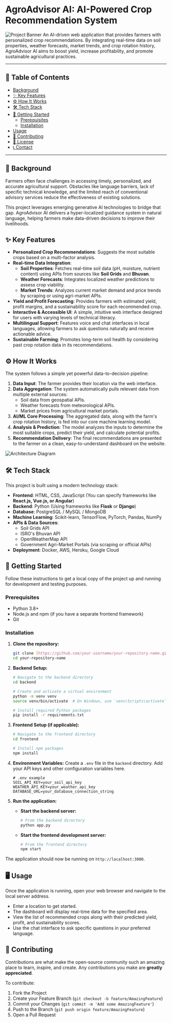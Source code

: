 # AgroAdvisor AI: AI-Powered Crop Recommendation System

![Project Banner](https://via.placeholder.com/1200x300.png?text=AgroAdvisor+AI)
An AI-driven web application that provides farmers with personalized crop recommendations. By integrating real-time data on soil properties, weather forecasts, market trends, and crop rotation history, AgroAdvisor AI aims to boost yield, increase profitability, and promote sustainable agricultural practices.

---

## 📜 Table of Contents

- [Background](#-background)
- [✨ Key Features](#-key-features)
- [⚙️ How It Works](#️-how-it-works)
- [🛠️ Tech Stack](#️-tech-stack)
- [🚀 Getting Started](#-getting-started)
  - [Prerequisites](#prerequisites)
  - [Installation](#installation)
- [Usage](#-usage)
- [🤝 Contributing](#-contributing)
- [📄 License](#-license)
- [📞 Contact](#-contact)

---

## 📖 Background

Farmers often face challenges in accessing timely, personalized, and accurate agricultural support. Obstacles like language barriers, lack of specific technical knowledge, and the limited reach of conventional advisory services reduce the effectiveness of existing solutions.

This project leverages emerging generative AI technologies to bridge that gap. AgroAdvisor AI delivers a hyper-localized guidance system in natural language, helping farmers make data-driven decisions to improve their livelihoods.

## ✨ Key Features

- **Personalized Crop Recommendations**: Suggests the most suitable crops based on a multi-factor analysis.
- **Real-time Data Integration**:
    - **Soil Properties**: Fetches real-time soil data (pH, moisture, nutrient content) using APIs from sources like **Soil Grids** and **Bhuvan**.
    - **Weather Forecasts**: Integrates localized weather predictions to assess crop viability.
    - **Market Trends**: Analyzes current market demand and price trends by scraping or using agri-market APIs.
- **Yield and Profit Forecasting**: Provides farmers with estimated yield, profit margins, and a sustainability score for each recommended crop.
- **Interactive & Accessible UI**: A simple, intuitive web interface designed for users with varying levels of technical literacy.
- **Multilingual Support**: Features voice and chat interfaces in local languages, allowing farmers to ask questions naturally and receive actionable advice.
- **Sustainable Farming**: Promotes long-term soil health by considering past crop rotation data in its recommendations.

## ⚙️ How It Works

The system follows a simple yet powerful data-to-decision pipeline:

1.  **Data Input**: The farmer provides their location via the web interface.
2.  **Data Aggregation**: The system automatically pulls relevant data from multiple external sources:
    - Soil data from geospatial APIs.
    - Weather forecasts from meteorological APIs.
    - Market prices from agricultural market portals.
3.  **AI/ML Core Processing**: The aggregated data, along with the farm's crop rotation history, is fed into our core machine learning model.
4.  **Analysis & Prediction**: The model analyzes the inputs to determine the most suitable crops, predict their yield, and calculate potential profits.
5.  **Recommendation Delivery**: The final recommendations are presented to the farmer on a clean, easy-to-understand dashboard on the website.

![Architecture Diagram](https://via.placeholder.com/800x450.png?text=System+Architecture+Diagram)
## 🛠️ Tech Stack

This project is built using a modern technology stack:

-   **Frontend**: HTML, CSS, JavaScript (You can specify frameworks like **React.js, Vue.js, or Angular**)
-   **Backend**: Python (Using frameworks like **Flask** or **Django**)
-   **Database**: PostgreSQL / MySQL / MongoDB 
-   **Machine Learning**: Scikit-learn, TensorFlow, PyTorch, Pandas, NumPy
-   **APIs & Data Sources**:
    -   Soil Grids API
    -   ISRO's Bhuvan API
    -   OpenWeatherMap API
    -   Government Agri-Market Portals (via scraping or official APIs)
-   **Deployment**: Docker, AWS, Heroku, Google Cloud 

## 🚀 Getting Started

Follow these instructions to get a local copy of the project up and running for development and testing purposes.

### Prerequisites

-   Python 3.8+
-   Node.js and npm (if you have a separate frontend framework)
-   Git

### Installation

1.  **Clone the repository:**
    ```sh
    git clone [https://github.com/your-username/your-repository-name.git](https://github.com/your-username/your-repository-name.git)
    cd your-repository-name
    ```

2.  **Backend Setup:**
    ```sh
    # Navigate to the backend directory
    cd backend

    # Create and activate a virtual environment
    python -m venv venv
    source venv/bin/activate  # On Windows, use `venv\Scripts\activate`

    # Install required Python packages
    pip install -r requirements.txt
    ```

3.  **Frontend Setup (if applicable):**
    ```sh
    # Navigate to the frontend directory
    cd frontend

    # Install npm packages
    npm install
    ```

4.  **Environment Variables:**
    Create a `.env` file in the `backend` directory. Add your API keys and other configuration variables here.
    ```
    # .env example
    SOIL_API_KEY=your_soil_api_key
    WEATHER_API_KEY=your_weather_api_key
    DATABASE_URL=your_database_connection_string
    ```

5.  **Run the application:**
    -   **Start the backend server:**
        ```sh
        # From the backend directory
        python app.py
        ```
    -   **Start the frontend development server:**
        ```sh
        # From the frontend directory
        npm start
        ```

The application should now be running on `http://localhost:3000`.

## 🖥️ Usage

Once the application is running, open your web browser and navigate to the local server address.

-   Enter a location to get started.
-   The dashboard will display real-time data for the specified area.
-   View the list of recommended crops along with their predicted yield, profit, and sustainability scores.
-   Use the chat interface to ask specific questions in your preferred language.

## 🤝 Contributing

Contributions are what make the open-source community such an amazing place to learn, inspire, and create. Any contributions you make are **greatly appreciated**.

To contribute:
1.  Fork the Project
2.  Create your Feature Branch (`git checkout -b feature/AmazingFeature`)
3.  Commit your Changes (`git commit -m 'Add some AmazingFeature'`)
4.  Push to the Branch (`git push origin feature/AmazingFeature`)
5.  Open a Pull Request

